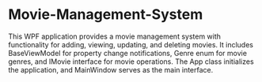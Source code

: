 # Movie-Management-System
This WPF application provides a movie management system with functionality for adding, viewing, updating, and deleting movies. It includes BaseViewModel for property change notifications, Genre enum for movie genres, and IMovie interface for movie operations. The App class initializes the application, and MainWindow serves as the main interface.
